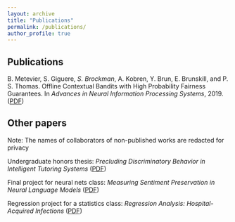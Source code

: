 ```yaml
---
layout: archive
title: "Publications"
permalink: /publications/
author_profile: true
---
```


## Publications
B. Metevier, S. Giguere, *S. Brockman*, A. Kobren, Y. Brun, E. Brunskill, and P. S. Thomas. Offline Contextual Bandits with High Probability Fairness Guarantees. In *Advances in Neural Information Processing Systems*, 2019. ([PDF](https://github.com/brocksar/brocksar.github.io/tree/master/files/neurips_paper.pdf))

## Other papers
Note: The names of collaborators of non-published works are redacted for privacy

Undergraduate honors thesis: *Precluding Discriminatory Behavior in Intelligent Tutoring Systems* ([PDF](https://github.com/brocksar/brocksar.github.io/tree/master/files/Honors_Thesis.pdf))

Final project for neural nets class: *Measuring Sentiment Preservation in Neural Language Models* ([PDF](https://github.com/brocksar/brocksar.github.io/tree/master/files/682finalproject.pdf))

Regression project for a statistics class: *Regression Analysis: Hospital-Acquired Infections* ([PDF](https://github.com/brocksar/brocksar.github.io/tree/master/files/stat525_final_report.pdf))
